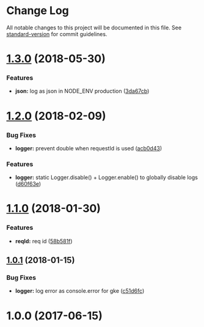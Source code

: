 # Change Log

All notable changes to this project will be documented in this file. See [standard-version](https://github.com/conventional-changelog/standard-version) for commit guidelines.

<a name="1.3.0"></a>
# [1.3.0](https://github.com/Workpop/simple-logger/compare/v1.2.0...v1.3.0) (2018-05-30)


### Features

* **json:** log as json in NODE_ENV production ([3da67cb](https://github.com/Workpop/simple-logger/commit/3da67cb))



<a name="1.2.0"></a>
# [1.2.0](https://github.com/Workpop/simple-logger/compare/v1.1.0...v1.2.0) (2018-02-09)


### Bug Fixes

* **logger:** prevent double when requestId is used ([acb0d43](https://github.com/Workpop/simple-logger/commit/acb0d43))


### Features

* **logger:** static Logger.disable() + Logger.enable() to globally disable logs ([d60f63e](https://github.com/Workpop/simple-logger/commit/d60f63e))



<a name="1.1.0"></a>
# [1.1.0](https://github.com/Workpop/simple-logger/compare/v1.0.1...v1.1.0) (2018-01-30)


### Features

* **reqId:** req id ([58b581f](https://github.com/Workpop/simple-logger/commit/58b581f))



<a name="1.0.1"></a>
## [1.0.1](https://github.com/Workpop/simple-logger/compare/v1.0.0...v1.0.1) (2018-01-15)


### Bug Fixes

* **logger:** log error as console.error for gke ([c51d6fc](https://github.com/Workpop/simple-logger/commit/c51d6fc))



<a name="1.0.0"></a>
# 1.0.0 (2017-06-15)
